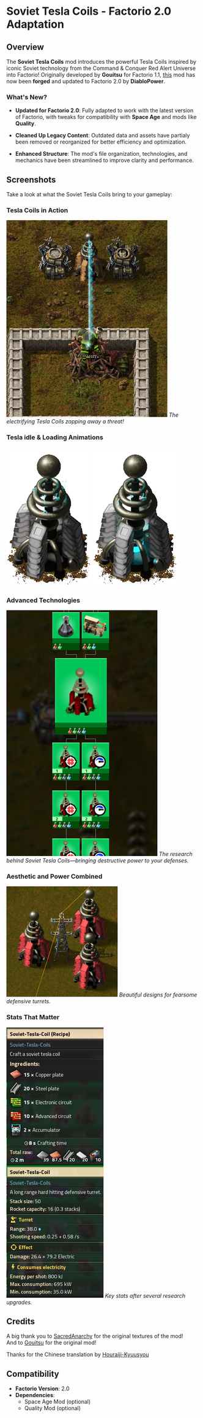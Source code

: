 # Soviet Tesla Coils - Factorio 2.0 Adaptation

## Overview
The **Soviet Tesla Coils** mod introduces the powerful Tesla Coils inspired by iconic Soviet technology from the Command & Conquer Red Alert Universe into Factorio! Originally developed by **Gouitsu** for Factorio 1.1, [this](https://mods.factorio.com/mod/Soviet-Tesla-Coils) mod has now been **forged** and updated to Factorio 2.0 by **DiabloPower**.

### What's New?
- **Updated for Factorio 2.0**:
  Fully adapted to work with the latest version of Factorio, with tweaks for compatibility with **Space Age** and mods like **Quality**.

- **Cleaned Up Legacy Content**:
  Outdated data and assets have partialy been removed or reorganized for better efficiency and optimization.

- **Enhanced Structure**:
  The mod's file organization, technologies, and mechanics have been streamlined to improve clarity and performance.

## Screenshots
Take a look at what the Soviet Tesla Coils bring to your gameplay:

### Tesla Coils in Action
![Tesla Coils at Work](https://github.com/DiabloPower/Soviet-Tesla-Coils/blob/main/Soviet-Tesla-Coils_V2/graphics/screenshots/animation-sap.gif)
*The electrifying Tesla Coils zapping away a threat!*

### Tesla idle & Loading Animations
![Turret idle Animation](https://github.com/DiabloPower/Soviet-Tesla-Coils/blob/main/Soviet-Tesla-Coils_V2/graphics/screenshots/animation-hr-tesla-turret-base.gif)
![Turret loading Animation](https://github.com/DiabloPower/Soviet-Tesla-Coils/blob/main/Soviet-Tesla-Coils_V2/graphics/screenshots/animation-hr-tesla-turret-charge.gif)

### Advanced Technologies
![Tesla Coil Tech Tree](https://github.com/DiabloPower/Soviet-Tesla-Coils/blob/main/Soviet-Tesla-Coils_V2/graphics/screenshots/Screenshot_science.png)
*The research behind Soviet Tesla Coils—bringing destructive power to your defenses.*

### Aesthetic and Power Combined
![Tesla Coil Designs](https://github.com/DiabloPower/Soviet-Tesla-Coils/blob/main/Soviet-Tesla-Coils_V2/graphics/screenshots/Screenshot_design.png)
*Beautiful designs for fearsome defensive turrets.*

### Stats That Matter
![Tesla Coil Stats](https://github.com/DiabloPower/Soviet-Tesla-Coils/blob/main/Soviet-Tesla-Coils_V2/graphics/screenshots/Screenshot_stats.png)
*Key stats after several research upgrades.*

## Credits
A big thank you to [SacredAnarchy](https://mods.factorio.com/user/Sacredanarchy) for the original textures of the mod!  
And to [Gouitsu](https://mods.factorio.com/user/Gouitsu) for the original mod!

Thanks for the Chinese translation by [Houraiji-Kyuusyou](https://github.com/Houraiji-Kyuusyou)

## Compatibility
- **Factorio Version**: 2.0
- **Dependencies**:
  - Space Age Mod (optional)
  - Quality Mod (optional)
